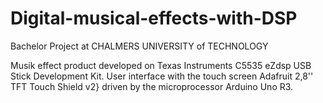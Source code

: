 Digital-musical-effects-with-DSP
================================

Bachelor Project at CHALMERS UNIVERSITY of TECHNOLOGY

Musik effect product developed on Texas Instruments C5535 eZdsp USB Stick Development Kit. User interface with the touch screen Adafruit 2,8'' TFT Touch Shield v2} driven by the microprocessor Arduino Uno R3. 
